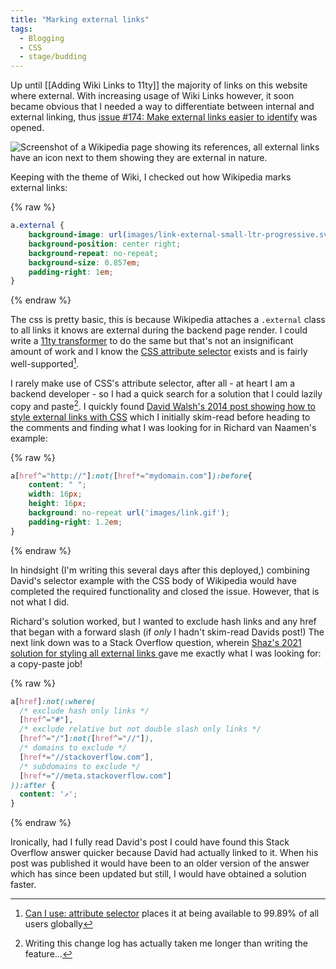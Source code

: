```yaml
---
title: "Marking external links"
tags:
  - Blogging
  - CSS
  - stage/budding
---
```


Up until [[Adding Wiki Links to 11ty]] the majority of links on this website where external. With increasing usage of Wiki Links however, it soon became obvious that I needed a way to differentiate between internal and external linking, thus [issue #174: Make external links easier to identify](https://github.com/photogabble/website/issues/174) was opened.

![Screenshot of a Wikipedia page showing its references, all external links have an icon next to them showing they are external in nature.](/img/marking-external-links-wikipedia.png "The external link icon seems to be as universal as the PDF icon")

Keeping with the theme of Wiki, I checked out how Wikipedia marks external links: 

{% raw %}
```css
a.external {
    background-image: url(images/link-external-small-ltr-progressive.svg);
    background-position: center right;
    background-repeat: no-repeat;
    background-size: 0.857em;
    padding-right: 1em;
}
```
{% endraw %}

The css is pretty basic, this is because Wikipedia attaches a `.external` class to all links it knows are external during the backend page render. I could write a [11ty transformer](https://www.11ty.dev/docs/config/#transforms) to do the same but that's not an insignificant amount of work and I know the [CSS attribute selector](https://www.w3.org/TR/selectors-3/#attribute-selectors) exists and is fairly well-supported[^1].

I rarely make use of CSS's attribute selector, after all - at heart I am a backend developer - so I had a quick search for a solution that I could lazily copy and paste[^2]. I quickly found [David Walsh's 2014 post showing how to style external links with CSS](https://davidwalsh.name/external-links-css) which I initially skim-read before heading to the comments and finding what I was looking for in Richard van Naamen's example:

{% raw %}
```css
a[href^="http://"]:not([href*="mydomain.com"]):before{ 
    content: " ";
    width: 16px;
    height: 16px;
    background: no-repeat url('images/link.gif'); 
    padding-right: 1.2em;
}
```
{% endraw %}

In hindsight (I'm writing this several days after this deployed,) combining David's selector example with the CSS body of Wikipedia would have completed the required functionality and closed the issue. However, that is not what I did.

Richard's solution worked, but I wanted to exclude hash links and any href that began with a forward slash (if *only* I hadn't skim-read Davids post!) The next link down was to a Stack Overflow question, wherein [Shaz's 2021 solution for styling all external links ](https://stackoverflow.com/a/5379820/1225977) gave me exactly what I was looking for: a copy-paste job!

{% raw %}
```css
a[href]:not(:where(
  /* exclude hash only links */
  [href^="#"],
  /* exclude relative but not double slash only links */
  [href^="/"]:not([href^="//"]),
  /* domains to exclude */
  [href*="//stackoverflow.com"],
  /* subdomains to exclude */
  [href*="//meta.stackoverflow.com"]
)):after {
  content: '↗️';
}
```
{% endraw %}

Ironically, had I fully read David's post I could have found this Stack Overflow answer quicker because David had actually linked to it. When his post was published it would have been to an older version of the answer which has since been updated but still, I would have obtained a solution faster.

[^1]: [Can I use: attribute selector](https://caniuse.com/?search=attribute%20selector) places it at being available to 99.89% of all users globally
[^2]: Writing this change log has actually taken me longer than writing the feature...
